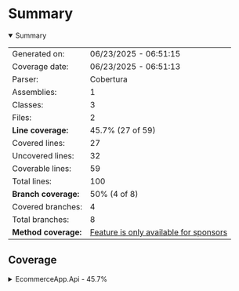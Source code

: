 # Summary
<details open><summary>Summary</summary>

|||
|:---|:---|
| Generated on: | 06/23/2025 - 06:51:15 |
| Coverage date: | 06/23/2025 - 06:51:13 |
| Parser: | Cobertura |
| Assemblies: | 1 |
| Classes: | 3 |
| Files: | 2 |
| **Line coverage:** | 45.7% (27 of 59) |
| Covered lines: | 27 |
| Uncovered lines: | 32 |
| Coverable lines: | 59 |
| Total lines: | 100 |
| **Branch coverage:** | 50% (4 of 8) |
| Covered branches: | 4 |
| Total branches: | 8 |
| **Method coverage:** | [Feature is only available for sponsors](https://reportgenerator.io/pro) |

</details>

## Coverage
<details><summary>EcommerceApp.Api - 45.7%</summary>

|**Name**|**Line**|**Branch**|
|:---|---:|---:|
|**EcommerceApp.Api**|**45.7%**|**50%**|
|EcommerceApp.Api.Controllers.CartController|100%|100%|
|Program|0%|0%|
|WeatherForecast|0%||

</details>

